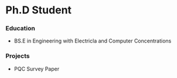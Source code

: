 # Ph.D Student 

### Education 
  - BS.E in Engineering with Electricla and Computer Concentrations
### Projects 
  - PQC Survey Paper 
